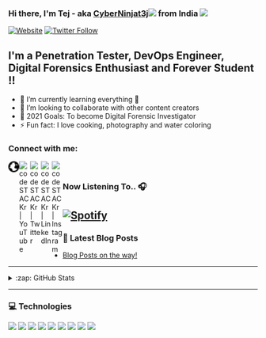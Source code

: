 ### Hi there, I'm Tej - aka [CyberNinjat3j][website]<img src="https://media.giphy.com/media/hvRJCLFzcasrR4ia7z/giphy.gif" width="25px"> from India <img src="https://media.giphy.com/media/QsgF8ZcGwwZjUOJf3d/giphy.gif" width="25px">

[![Website](https://img.shields.io/website?label=tejkumar.in&style=for-the-badge&url=https%3A%2F%2Fcodestackr.com)](http://tejkumar.in)
[![Twitter Follow](https://img.shields.io/twitter/follow/CyberT3j?color=1DA1F2&logo=twitter&style=for-the-badge)](https://twitter.com/intent/follow?original_referer=https%3A%2F%2Fgithub.com%2Ftej0402&screen_name=CyberNinjaT3j)

## I'm a Penetration Tester, DevOps Engineer, Digital Forensics Enthusiast and Forever Student !!

- 🌱 I’m currently learning everything 🤣
- 👯 I’m looking to collaborate with other content creators
- 🥅 2021 Goals: To become Digital Forensic Investigator
- ⚡ Fun fact: I love cooking, photography and water coloring

### Connect with me:

[<img align="left" alt="codeSTACKr.com" width="22px" src="https://raw.githubusercontent.com/iconic/open-iconic/master/svg/globe.svg" />][website]
[<img align="left" alt="codeSTACKr | YouTube" width="22px" src="https://cdn.jsdelivr.net/npm/simple-icons@v3/icons/youtube.svg" />][youtube]
[<img align="left" alt="codeSTACKr | Twitter" width="22px" src="https://cdn.jsdelivr.net/npm/simple-icons@v3/icons/twitter.svg" />][twitter]
[<img align="left" alt="codeSTACKr | LinkedIn" width="22px" src="https://cdn.jsdelivr.net/npm/simple-icons@v3/icons/linkedin.svg" />][linkedin]
[<img align="left" alt="codeSTACKr | Instagram" width="22px" src="https://cdn.jsdelivr.net/npm/simple-icons@v3/icons/instagram.svg" />][instagram]

<br />

<!-- --- -->

<!--### 📺 Latest YouTube Videos

<!-- YOUTUBE:START -->
<!-- - [YouTube Rewind 2020 - Web Dev Edition!](https://www.youtube.com/watch?v=F9ON_E6-y1E)
- ["Glassmorphism" Frosted Glass Credit Card Form with Validation | HTML, CSS, JavaScript](https://www.youtube.com/watch?v=jEa9YyRqE1U)
- [STOP Declaring IDs!?! JavaScript Global Variables Best Practices](https://www.youtube.com/watch?v=cve1gYV7jWk)
- [This is ALL you NEED to Become a Web Developer Today (2021)](https://www.youtube.com/watch?v=LTwFX-hitQo)
- [Top VS Code Updates | Last 2020 Update | v1.52 Released!! | Tips & Tricks 2020](https://www.youtube.com/watch?v=dgOu1Y9xl5k)
<!-- YOUTUBE:END 

➡️ [more videos...](https://youtube.com/codestackr) -->


### Now Listening To.. 🎧

[![Spotify](https://novatorem.tej0402.vercel.app/api/spotify)](https://open.spotify.com/user/31bnau7ajkzl7z5bmuoi7r4u4xta)
---

### 📕 Latest Blog Posts

<!-- BLOG-POST-LIST:START -->
 - [Blog Posts on the way!](http://blog.tejkumar.in)
<!-- - [Microinteractions: Password Validation Animation](https://dev.to/codestackr/microinteractions-password-validation-animation-5629)
- [Notion + YouTube - A Powerful Combination for Productivity](https://dev.to/codestackr/notion-youtube-a-powerful-combination-for-productivity-1def)
- [Regular Expressions (RegEx) Crash Course](https://dev.to/codestackr/regular-expressions-regex-crash-course-248n)
- [Emmet Part 2 - Advanced](https://dev.to/codestackr/emmet-part-2-advanced-4c65)
- [Deno 1.0 Released! (Easy) REST API Example](https://dev.to/codestackr/deno-1-0-released-easy-rest-api-example-2fbl)
<!-- BLOG-POST-LIST:END

➡️ [more blog posts...](https://codestackr.com) -->
---


<details>
  <summary>:zap: GitHub Stats</summary>

  <img align="left" alt="tej0402's GitHub Stats" src="https://github-readme-stats.tej0402.vercel.app/api?username=tej0402&show_icons=true&theme=dark" />

</details>

---
### 💻 Technologies
<img height="20" src="https://img.shields.io/badge/Amazon_AWS-232F3E?style=for-the-badge&logo=amazon-aws&logoColor=white" style="max-width:100%">   <img height="20" src="https://img.shields.io/badge/Google_Cloud-4285F4?style=for-the-badge&logo=google-cloud&logoColor=white" style="max-width:100%">   <img height="20" src="https://img.shields.io/badge/Microsoft_Azure-0089D6?style=for-the-badge&logo=microsoft-azure&logoColor=white" style="max-width:100%">   <img height="20" src="https://img.shields.io/badge/Python-14354C?style=for-the-badge&logo=python&logoColor=white" style="max-width:100%">   <img height="20" src="https://img.shields.io/badge/PostgreSQL-316192?style=for-the-badge&logo=postgresql&logoColor=white" style="max-width:100%">   <img height="20" src="https://img.shields.io/badge/MySQL-00000F?style=for-the-badge&logo=mysql&logoColor=white" style="max-width:100%">   <img height="20" src="https://img.shields.io/badge/Java-ED8B00?style=for-the-badge&logo=java&logoColor=white" style="max-width:100%">   	<img height="20" src="https://img.shields.io/badge/Windows-0078D6?style=for-the-badge&logo=windows&logoColor=white" style="max-width:100%">   <img height="20" src="https://img.shields.io/badge/Ubuntu-E95420?style=for-the-badge&logo=ubuntu&logoColor=white" style="max-width:100%">

[website]: http://tejkumar.in
[course]: http://#
[twitter]: https://twitter.com/CyberT3j
[youtube]: https://youtube.com/#
[instagram]: https://instagram.com/iamtejkumar
[linkedin]: https://linkedin.com/in/iamtejkumar
[webdevplaylist]: https://www.youtube.com/playlist?list=#
[jsplaylist]: https://www.youtube.com/playlist?list=#
[cssplaylist]: https://www.youtube.com/playlist?list=#
[reactplaylist]: https://www.youtube.com/playlist?list=#